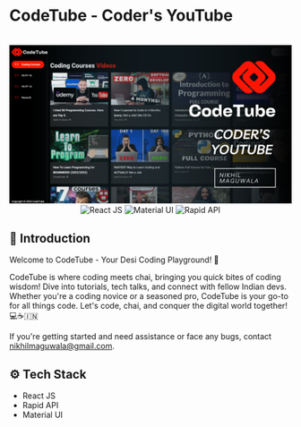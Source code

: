 # CodeTube - Coder's YouTube

<div align="center">
<br />
    <a href="https://codetube-nikhil.vercel.app/" target="_blank">
      <img src="https://raw.githubusercontent.com/nikhilmaguwala/codetube/main/src/assets/codetube_thumbnail.png?token=GHSAT0AAAAAACMXOZWQ6LEZ5ZV4EIOSEUVAZN4C2AA" alt="Project Banner">
    </a>
  <br />

  <div>
    <img src="https://img.shields.io/badge/React-61DAFB?style=for-the-badge&logo=react&logoColor=black" alt="React JS">
    <img src="https://img.shields.io/badge/Material--UI-0081CB?style=for-the-badge&logo=material-ui&logoColor=white" alt="Material UI">
    <img src="https://img.shields.io/badge/Rapid--API-FF5733?style=for-the-badge&logo=rapidapi&logoColor=white" alt="Rapid API">
  </div>
</div>

## <a name="introduction">🤖 Introduction</a>

Welcome to CodeTube - Your Desi Coding Playground! 🚀

CodeTube is where coding meets chai, bringing you quick bites of coding wisdom! Dive into tutorials, tech talks, and connect with fellow Indian devs. Whether you're a coding novice or a seasoned pro, CodeTube is your go-to for all things code. Let's code, chai, and conquer the digital world together! 💻☕🇮🇳

If you're getting started and need assistance or face any bugs, contact nikhilmaguwala@gmail.com.

## <a name="tech-stack">⚙️ Tech Stack</a>

- React JS
- Rapid API
- Material UI